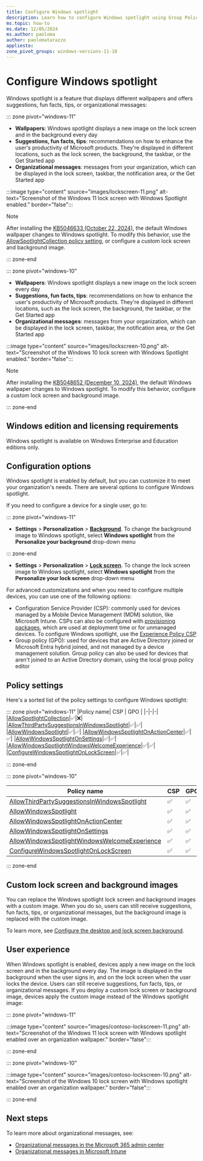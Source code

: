 ```yaml
---
title: Configure Windows spotlight
description: Learn how to configure Windows spotlight using Group Policy and mobile device management (MDM) settings.
ms.topic: how-to
ms.date: 12/05/2024
ms.author: paoloma
author: paolomatarazzo
appliesto:
zone_pivot_groups: windows-versions-11-10
---
```


# Configure Windows spotlight

Windows spotlight is a feature that displays different wallpapers and offers suggestions, fun facts, tips, or organizational messages:

::: zone pivot="windows-11"

- **Wallpapers**: Windows spotlight displays a new image on the lock screen and in the background every day
- **Suggestions, fun facts, tips**: recommendations on how to enhance the user's productivity of Microsoft products. They're displayed in different locations, such as the lock screen, the background, the taskbar, or the Get Started app
- **Organizational messages**: messages from your organization, which can be displayed in the lock screen, taskbar, the notification area, or the Get Started app

:::image type="content" source="images/lockscreen-11.png" alt-text="Screenshot of the Windows 11 lock screen with Windows Spotlight enabled." border="false":::

> [!NOTE]
> After installing the [KB5046633 (October 22, 2024)](https://support.microsoft.com/topic/22631-4460-6ff7b117-cd80-471a-a9ac-48a794bda2d6), the default Windows wallpaper changes to Windows spotlight. To modify this behavior, use the [AllowSpotlightCollection policy setting](#policy-settings), or configure a custom lock screen and background image.

::: zone-end

::: zone pivot="windows-10"

- **Wallpapers**: Windows spotlight displays a new image on the lock screen every day
- **Suggestions, fun facts, tips**: recommendations on how to enhance the user's productivity of Microsoft products. They're displayed in different locations, such as the lock screen, the background, the taskbar, or the Get Started app
- **Organizational messages**: messages from your organization, which can be displayed in the lock screen, taskbar, the notification area, or the Get Started app

:::image type="content" source="images/lockscreen-10.png" alt-text="Screenshot of the Windows 10 lock screen with Windows Spotlight enabled." border="false":::

> [!NOTE]
> After installing the [KB5048652 (December 10, 2024)](https://support.microsoft.com/topic/19045-5247-454fbd4c-0723-449e-915b-8515ab41f8e3), the default Windows wallpaper changes to Windows spotlight. To modify this behavior, configure a custom lock screen and background image.

::: zone-end

## Windows edition and licensing requirements

Windows spotlight is available on Windows Enterprise and Education editions only.

## Configuration options

Windows spotlight is enabled by default, but you can customize it to meet your organization's needs. There are several options to configure Windows spotlight.

If you need to configure a device for a single user, go to:

::: zone pivot="windows-11"

- **Settings** > **Personalization** > **[Background](ms-settings:personalization-background)**. To change the background image to Windows spotlight, select **Windows spotlight** from the **Personalize your background** drop-down menu

::: zone-end

- **Settings** > **Personalization** > **[Lock screen](ms-settings:personalization-lockscreen)**. To change the lock screen image to Windows spotlight, select **Windows spotlight** from the **Personalize your lock screen** drop-down menu

For advanced customizations and when you need to configure multiple devices, you can use one of the following options:

- Configuration Service Provider (CSP): commonly used for devices managed by a Mobile Device Management (MDM) solution, like Microsoft Intune. CSPs can also be configured with [provisioning packages](../provisioning-packages/how-it-pros-can-use-configuration-service-providers.md#csps-in-windows-configuration-designer), which are used at deployment time or for unmanaged devices. To configure Windows spotlight, use the [Experience Policy CSP][CSP-1]
- Group policy (GPO): used for devices that are Active Directory joined or Microsoft Entra hybrid joined, and not managed by a device management solution. Group policy can also be used for devices that aren't joined to an Active Directory domain, using the local group policy editor

## Policy settings

Here's a sorted list of the policy settings to configure Windows spotlight:

::: zone pivot="windows-11"
|Policy name| CSP | GPO |
|-|-|-|
|[AllowSpotlightCollection](/windows/client-management/mdm/policy-csp-experience#allowspotlightcollection)|✅|❌|
|[AllowThirdPartySuggestionsInWindowsSpotlight](/windows/client-management/mdm/policy-csp-experience#allowthirdpartysuggestionsinwindowsspotlight)|✅|✅|
|[AllowWindowsSpotlight](/windows/client-management/mdm/policy-csp-experience#allowwindowsspotlight)|✅|✅|
|[AllowWindowsSpotlightOnActionCenter](/windows/client-management/mdm/policy-csp-experience#allowwindowsspotlightonactioncenter)|✅|✅|
|[AllowWindowsSpotlightOnSettings](/windows/client-management/mdm/policy-csp-experience#allowwindowsspotlightonsettings)|✅|✅|
|[AllowWindowsSpotlightWindowsWelcomeExperience](/windows/client-management/mdm/policy-csp-experience#allowwindowsspotlightwindowswelcomeexperience)|✅|✅|
|[ConfigureWindowsSpotlightOnLockScreen](/windows/client-management/mdm/policy-csp-experience#configurewindowsspotlightonlockscreen)|✅|✅|

::: zone-end

::: zone pivot="windows-10"

|Policy name| CSP | GPO |
|-|-|-|
|[AllowThirdPartySuggestionsInWindowsSpotlight](/windows/client-management/mdm/policy-csp-experience#allowthirdpartysuggestionsinwindowsspotlight)|✅|✅|
|[AllowWindowsSpotlight](/windows/client-management/mdm/policy-csp-experience#allowwindowsspotlight)|✅|✅|
|[AllowWindowsSpotlightOnActionCenter](/windows/client-management/mdm/policy-csp-experience#allowwindowsspotlightonactioncenter)|✅|✅|
|[AllowWindowsSpotlightOnSettings](/windows/client-management/mdm/policy-csp-experience#allowwindowsspotlightonsettings)|✅|✅|
|[AllowWindowsSpotlightWindowsWelcomeExperience](/windows/client-management/mdm/policy-csp-experience#allowwindowsspotlightwindowswelcomeexperience)|✅|✅|
|[ConfigureWindowsSpotlightOnLockScreen](/windows/client-management/mdm/policy-csp-experience#configurewindowsspotlightonlockscreen)|✅|✅|

::: zone-end

## Custom lock screen and background images

You can replace the Windows spotlight lock screen and background images with a custom image. When you do so, users can still receive suggestions, fun facts, tips, or organizational messages, but the background image is replaced with the custom image.

To learn more, see [Configure the desktop and lock screen background](../background/index.md).

## User experience

When Windows spotlight is enabled, devices apply a new image on the lock screen and in the background every day. The image is displayed in the background when the user signs in, and on the lock screen when the user locks the device. Users can still receive suggestions, fun facts, tips, or organizational messages. If you deploy a custom lock screen or background image, devices apply the custom image instead of the Windows spotlight image:

::: zone pivot="windows-11"

:::image type="content" source="images/contoso-lockscreen-11.png" alt-text="Screenshot of the Windows 11 lock screen with Windows spotlight enabled over an organization wallpaper." border="false":::

::: zone-end

::: zone pivot="windows-10"

:::image type="content" source="images/contoso-lockscreen-10.png" alt-text="Screenshot of the Windows 10 lock screen with Windows spotlight enabled over an organization wallpaper." border="false":::

::: zone-end

## Next steps

To learn more about organizational messages, see:

- [Organizational messages in the Microsoft 365 admin center][M365-1]
- [Organizational messages in Microsoft Intune][INT-1]

<!--links-->

[CSP-1]: /windows/client-management/mdm/policy-csp-experience
[INT-1]: /mem/intune/remote-actions/organizational-messages-overview
[M365-1]: /microsoft-365/admin/misc/organizational-messages-microsoft-365?view=o365-worldwide

